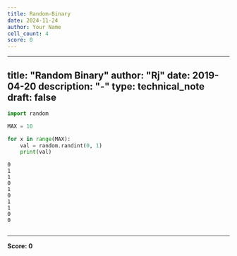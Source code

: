 ```yaml
---
title: Random-Binary
date: 2024-11-24
author: Your Name
cell_count: 4
score: 0
---
```


---
title: "Random Binary"
author: "Rj"
date: 2019-04-20
description: "-"
type: technical_note
draft: false
---

```python
import random
```


```python
MAX = 10

for x in range(MAX):
    val = random.randint(0, 1)
    print(val)
```

    0
    1
    1
    0
    1
    0
    1
    1
    0
    0



```python

```


---
**Score: 0**